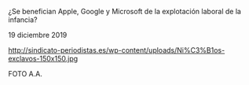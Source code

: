 ¿Se benefician Apple, Google y Microsoft de la explotación laboral de la infancia?

19 diciembre 2019

http://sindicato-periodistas.es/wp-content/uploads/Ni%C3%B1os-exclavos-150x150.jpg

FOTO A.A.
